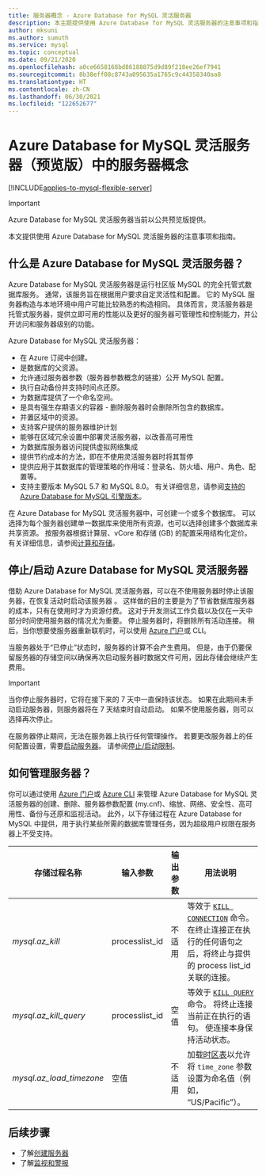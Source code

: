 ```yaml
---
title: 服务器概念 - Azure Database for MySQL 灵活服务器
description: 本主题提供使用 Azure Database for MySQL 灵活服务器的注意事项和指南
author: mksuni
ms.author: sumuth
ms.service: mysql
ms.topic: conceptual
ms.date: 09/21/2020
ms.openlocfilehash: a0ce6658168bd86188875d9d89f218ee26ef7941
ms.sourcegitcommit: 8b38eff08c8743a095635a1765c9c44358340aa8
ms.translationtype: HT
ms.contentlocale: zh-CN
ms.lasthandoff: 06/30/2021
ms.locfileid: "122652677"
---
```

# <a name="server-concepts-in-azure-database-for-mysql-flexible-server-preview"></a>Azure Database for MySQL 灵活服务器（预览版）中的服务器概念

[!INCLUDE[applies-to-mysql-flexible-server](../includes/applies-to-mysql-flexible-server.md)]

> [!IMPORTANT] 
> Azure Database for MySQL 灵活服务器当前以公共预览版提供。

本文提供使用 Azure Database for MySQL 灵活服务器的注意事项和指南。

## <a name="what-is-an-azure-database-for-mysql-flexible-server"></a>什么是 Azure Database for MySQL 灵活服务器？

Azure Database for MySQL 灵活服务器是运行社区版 MySQL 的完全托管式数据库服务。 通常，该服务旨在根据用户要求自定灵活性和配置。 它的 MySQL 服务器构造与本地环境中用户可能比较熟悉的构造相同。 具体而言，灵活服务器是托管式服务器，提供立即可用的性能以及更好的服务器可管理性和控制能力，并公开访问和服务器级别的功能。

Azure Database for MySQL 灵活服务器：

- 在 Azure 订阅中创建。
- 是数据库的父资源。
- 允许通过服务器参数（服务器参数概念的链接）公开 MySQL 配置。
- 执行自动备份并支持时间点还原。
- 为数据库提供了一个命名空间。
- 是具有强生存期语义的容器 - 删除服务器时会删除所包含的数据库。
- 并置区域中的资源。
- 支持客户提供的服务器维护计划
- 能够在区域冗余设置中部署灵活服务器，以改善高可用性
- 为数据库服务器访问提供虚拟网络集成
- 提供节约成本的方法，即在不使用灵活服务器时将其暂停
- 提供应用于其数据库的管理策略的作用域：登录名、防火墙、用户、角色、配置等。
- 支持主要版本 MySQL 5.7 和 MySQL 8.0。 有关详细信息，请参阅[支持的 Azure Database for MySQL 引擎版本](./../concepts-supported-versions.md)。

在 Azure Database for MySQL 灵活服务器中，可创建一个或多个数据库。 可以选择为每个服务器创建单一数据库来使用所有资源，也可以选择创建多个数据库来共享资源。 按服务器根据计算层、vCore 和存储 (GB) 的配置采用结构化定价。 有关详细信息，请参阅[计算和存储](./concepts-compute-storage.md)。

## <a name="stopstart-an-azure-database-for-mysql-flexible-server"></a>停止/启动 Azure Database for MySQL 灵活服务器

借助 Azure Database for MySQL 灵活服务器，可以在不使用服务器时停止该服务器，在恢复活动时启动该服务器 。 这样做的目的主要是为了节省数据库服务器的成本，只有在使用时才为资源付费。 这对于开发测试工作负载以及仅在一天中部分时间使用服务器的情况尤为重要。 停止服务器时，将删除所有活动连接。 稍后，当你想要使服务器重新联机时，可以使用 [Azure 门户](how-to-stop-start-server-portal.md)或 CLI。

当服务器处于“已停止”状态时，服务器的计算不会产生费用。 但是，由于仍要保留服务器的存储空间以确保再次启动服务器时数据文件可用，因此存储会继续产生费用。

> [!IMPORTANT]
> 当你停止服务器时，它将在接下来的 7 天中一直保持该状态。 如果在此期间未手动启动服务器，则服务器将在 7 天结束时自动启动。 如果不使用服务器，则可以选择再次停止。

在服务器停止期间，无法在服务器上执行任何管理操作。 若要更改服务器上的任何配置设置，需要[启动服务器](how-to-stop-start-server-portal.md)。 请参阅[停止/启动限制](./concepts-limitations.md#stopstart-operation)。

## <a name="how-do-i-manage-a-server"></a>如何管理服务器？

你可以通过使用 [Azure 门户](./quickstart-create-server-portal.md)或 [Azure CLI](./quickstart-create-server-cli.md) 来管理 Azure Database for MySQL 灵活服务器的创建、删除、服务器参数配置 (my.cnf)、缩放、网络、安全性、高可用性、备份与还原和监视活动。 此外，以下存储过程在 Azure Database for MySQL 中提供，用于执行某些所需的数据库管理任务，因为超级用户权限在服务器上不受支持。

|**存储过程名称**|**输入参数**|**输出参数**|**用法说明**|
|-----|-----|-----|-----|
|*mysql.az_kill*|processlist_id|不适用|等效于 [`KILL CONNECTION`](https://dev.mysql.com/doc/refman/8.0/en/kill.html) 命令。 在终止连接正在执行的任何语句之后，将终止与提供的 process list_id 关联的连接。|
|*mysql.az_kill_query*|processlist_id|空值|等效于 [`KILL QUERY`](https://dev.mysql.com/doc/refman/8.0/en/kill.html) 命令。 将终止连接当前正在执行的语句。 使连接本身保持活动状态。|
|*mysql.az_load_timezone*|空值|不适用|加载[时区表](../howto-server-parameters.md#working-with-the-time-zone-parameter)以允许将 `time_zone` 参数设置为命名值（例如， “US/Pacific”）。|


## <a name="next-steps"></a>后续步骤

-   了解[创建服务器](./quickstart-create-server-portal.md)
-   了解[监视和警报](./how-to-alert-on-metric.md)


